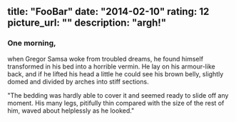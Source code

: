 title: "FooBar"
date: "2014-02-10"
rating: 12
picture_url: ""	
description: "argh!"
---

### One morning, 

when Gregor Samsa woke from troubled dreams, he found himself transformed in his bed into a horrible vermin. He lay on his armour-like back, and if he lifted his head a little he could see his brown belly, slightly domed and divided by arches into stiff sections.

"The bedding was hardly able to cover it and seemed ready to slide off any moment. His many legs, pitifully thin compared with the size of the rest of him, waved about helplessly as he looked."



